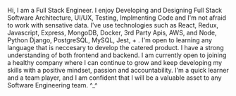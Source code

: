 Hi, I am a Full Stack Engineer. I enjoy Developing and Designing Full Stack Software Architecture, UI/UX, Testing, Implmenting Code and I'm not afraid to work with sensative data. I've use technologies such as React, Redux, Javascript, Express, MongoDB, Docker, 3rd Party Apis, AWS, and Node, Python Django, PostgreSQL, MySQL, Jest, + . I'm open to learning any language that is neccesary to develop the catered product. I have a strong understanding of both frontend and backend. I am currently open to joining a healthy company where I can continue to grow and keep developing my skills with a positive mindset, passion and accountability. I'm a quick learner and a team player, and I am confident that I will be a valuable asset to any Software Engineering team. ^_^
